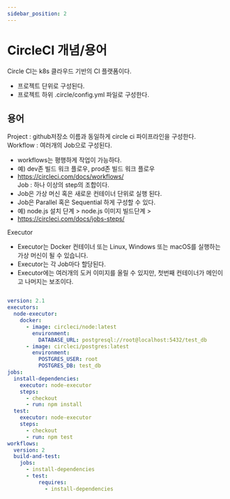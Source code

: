 ```yaml
---
sidebar_position: 2
---
```


# CircleCI 개념/용어  

Circle CI는 k8s 클라우드 기반의 CI 플랫폼이다.  
- 프로젝트 단위로 구성된다.
- 프로젝트 하위 .circle/config.yml 파일로 구성한다.  

## 용어 

Project : github저장소 이름과 동일하게 circle ci 파이프라인을 구성한다.  
Workflow : 여러개의 Job으로 구성된다.  
- workflows는 평행하게 작업이 가능하다.  
- 예) dev존 빌드 워크 플로우, prod존 빌드 워크 플로우   
- https://circleci.com/docs/workflows/  
Job : 하나 이상의 step의 조합이다.  
- Job은 가상 머신 혹은 새로운 컨테이너 단위로 실행 된다.  
- Job은 Parallel 혹은 Sequential 하게 구성할 수 있다.  
- 예) node.js 설치 단계 > node.js 이미지 빌드단계 >  
- https://circleci.com/docs/jobs-steps/

Executor
- Executor는 Docker 컨테이너 또는 Linux, Windows 또는 macOS를 실행하는 가상 머신이 될 수 있습니다.  
- Executor는 각 Job마다 할당된다.  
- Executor에는 여러개의 도커 이미지를 올릴 수 있지만, 첫번째 컨테이너가 메인이고 나머지는 보조이다.  



```yml

version: 2.1
executors:
  node-executor:
    docker:
      - image: circleci/node:latest
        environment:
          DATABASE_URL: postgresql://root@localhost:5432/test_db
      - image: circleci/postgres:latest
        environment:
          POSTGRES_USER: root
          POSTGRES_DB: test_db
jobs:
  install-dependencies:
    executor: node-executor
    steps:
      - checkout
      - run: npm install
  test:
    executor: node-executor
    steps:
      - checkout
      - run: npm test
workflows:
  version: 2
  build-and-test:
    jobs:
      - install-dependencies
      - test:
          requires:
            - install-dependencies

```
